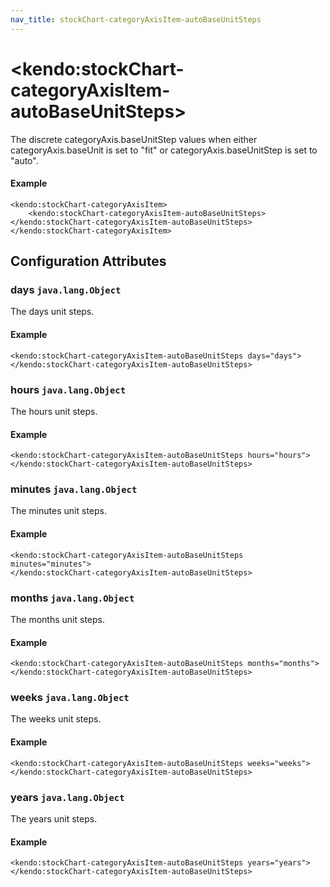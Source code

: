 ```yaml
---
nav_title: stockChart-categoryAxisItem-autoBaseUnitSteps
---
```


# \<kendo:stockChart-categoryAxisItem-autoBaseUnitSteps\>

The discrete categoryAxis.baseUnitStep values when
either categoryAxis.baseUnit is set to "fit" or
categoryAxis.baseUnitStep is set to "auto".

#### Example
    <kendo:stockChart-categoryAxisItem>
        <kendo:stockChart-categoryAxisItem-autoBaseUnitSteps></kendo:stockChart-categoryAxisItem-autoBaseUnitSteps>
    </kendo:stockChart-categoryAxisItem>

## Configuration Attributes

### days `java.lang.Object`

The days unit steps.

#### Example
    <kendo:stockChart-categoryAxisItem-autoBaseUnitSteps days="days">
    </kendo:stockChart-categoryAxisItem-autoBaseUnitSteps>

### hours `java.lang.Object`

The hours unit steps.

#### Example
    <kendo:stockChart-categoryAxisItem-autoBaseUnitSteps hours="hours">
    </kendo:stockChart-categoryAxisItem-autoBaseUnitSteps>

### minutes `java.lang.Object`

The minutes unit steps.

#### Example
    <kendo:stockChart-categoryAxisItem-autoBaseUnitSteps minutes="minutes">
    </kendo:stockChart-categoryAxisItem-autoBaseUnitSteps>

### months `java.lang.Object`

The months unit steps.

#### Example
    <kendo:stockChart-categoryAxisItem-autoBaseUnitSteps months="months">
    </kendo:stockChart-categoryAxisItem-autoBaseUnitSteps>

### weeks `java.lang.Object`

The weeks unit steps.

#### Example
    <kendo:stockChart-categoryAxisItem-autoBaseUnitSteps weeks="weeks">
    </kendo:stockChart-categoryAxisItem-autoBaseUnitSteps>

### years `java.lang.Object`

The years unit steps.

#### Example
    <kendo:stockChart-categoryAxisItem-autoBaseUnitSteps years="years">
    </kendo:stockChart-categoryAxisItem-autoBaseUnitSteps>

